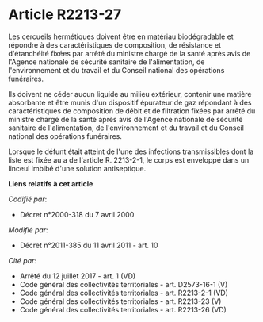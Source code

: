 # Article R2213-27

Les cercueils hermétiques doivent être en matériau biodégradable et répondre à des caractéristiques de composition, de
résistance et d'étanchéité fixées par arrêté du ministre chargé de la santé après avis de l'Agence nationale de sécurité
sanitaire de l'alimentation, de l'environnement et du travail et du Conseil national des opérations funéraires. 

Ils doivent ne céder aucun liquide au milieu extérieur, contenir une matière absorbante et être munis d'un dispositif
épurateur de gaz répondant à des caractéristiques de composition de débit et de filtration fixées par arrêté du ministre
chargé de la santé après avis de l'Agence nationale de sécurité sanitaire de l'alimentation, de l'environnement et du travail
et du Conseil national des opérations funéraires. 

Lorsque le défunt était atteint de l'une des infections transmissibles dont la liste est fixée au a de l'article R. 2213-2-1,
le corps est enveloppé dans un linceul imbibé d'une solution antiseptique.

**Liens relatifs à cet article**

_Codifié par_:

  - Décret n°2000-318 du 7 avril 2000

_Modifié par_:

  - Décret n°2011-385 du 11 avril 2011 - art. 10

_Cité par_:

  - Arrêté du 12 juillet 2017 - art. 1 (VD)
  - Code général des collectivités territoriales - art. D2573-16-1 (V)
  - Code général des collectivités territoriales - art. R2213-2-1 (VD)
  - Code général des collectivités territoriales - art. R2213-23 (V)
  - Code général des collectivités territoriales - art. R2213-26 (VD)
